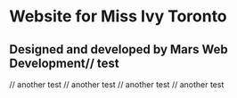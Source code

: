 # Website for Miss Ivy Toronto

## Designed and developed by Mars Web Development// test
// another test
// another test
// another test
// another test

